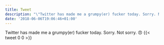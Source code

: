 ```yaml
---
title: Tweet
description: "\"Twitter has made me a grumpy(er) fucker today. Sorry. Not sorry. \U0001F620\""
date: '2018-06-06T19:06:46+01:00'
---
```

Twitter has made me a grumpy(er) fucker today. Sorry. Not sorry. 😠
      {{< tweet 0 0 >}}
    

